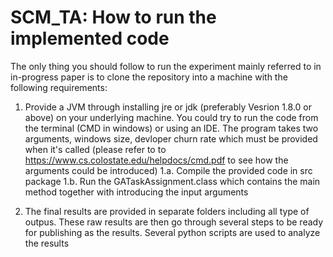 # SCM_TA: How to run the implemented code
The only thing you should follow to run the experiment mainly referred to in in-progress paper is to clone the repository into a machine with the following requirements:
1. Provide a JVM through installing jre or jdk (preferably Vesrion 1.8.0 or above) on your underlying machine.
You could try to run the code from the terminal (CMD in windows) or using an IDE.
The program takes two arguments, windows size, devloper churn rate which must be provided when it's called (please refer to 
 to https://www.cs.colostate.edu/helpdocs/cmd.pdf to see how the arguments could be introduced)
1.a. Compile the provided code in src package
1.b. Run the GATaskAssignment.class which contains the main method together with introducing the input arguments

2. The final results are provided in separate folders including all type of outpus. These raw results are then go through several steps 
to be ready for publishing as the results. Several python scripts are used to analyze the results
